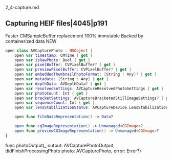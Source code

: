 2_4-capture.md


## Capturing HEIF files|4045|p191





Faster CMSampleBuffer replacement 100% immutable
Backed by containerized data
NEW
 

```swift
open class AVCapturePhoto : NSObject {
    open var timestamp: CMTime { get }
    open var isRawPhoto: Bool { get }
    open var pixelBuffer: CVPixelBuffer? { get }
    open var previewPixelBuffer: CVPixelBuffer? { get }
    open var embeddedThumbnailPhotoFormat: [String : Any]? { get }
    open var metadata: [String : Any] { get } 
    open var depthData: AVDepthData? { get }
    open var resolvedSettings: AVCaptureResolvedPhotoSettings { get }
    open var photoCount: Int { get }
    open var bracketSettings: AVCaptureBracketedStillImageSettings? { get }
    open var sequenceCount: Int { get }
    open var lensStabilizationStatus: AVCaptureDevice.LensStabilizationStatus { get }

    open func fileDataRepresentation() -> Data?

    open func cgImageRepresentation() -> Unmanaged<CGImage>?
    open func previewCGImageRepresentation() -> Unmanaged<CGImage>?
}
```


func photoOutput(_ output: AVCapturePhotoOutput, didFinishProcessingPhoto photo: AVCapturePhoto,
error: Error?)
